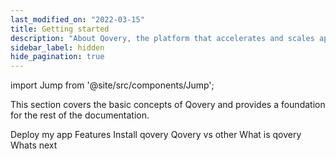 ```yaml
---
last_modified_on: "2022-03-15"
title: Getting started
description: "About Qovery, the platform that accelerates and scales application development cycle with zero infrastructure management investment."
sidebar_label: hidden
hide_pagination: true
---
```


import Jump from '@site/src/components/Jump';

This section covers the basic concepts of Qovery and provides a foundation for the rest of the documentation.

<Jump to="/docs/getting-started/deploy-my-app/">Deploy my app</Jump>
<Jump to="/docs/getting-started/features/">Features</Jump>
<Jump to="/docs/getting-started/install-qovery/">Install qovery</Jump>
<Jump to="/docs/getting-started/qovery-vs-other/">Qovery vs other</Jump>
<Jump to="/docs/getting-started/what-is-qovery/">What is qovery</Jump>
<Jump to="/docs/getting-started/whats-next/">Whats next</Jump>



